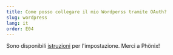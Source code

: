 ```yaml
---
title: Come posso collegare il mio Wordperss tramite OAuth?
slug: wordpress
lang: it
order: E04
---
```


Sono disponibili [istruzioni](https://pfadi.swiss/it/pubblicazioni-downloads/downloads/detail/817/wordpress-oauth-istruzioni/) per l'impostazione. Merci a Phönix!